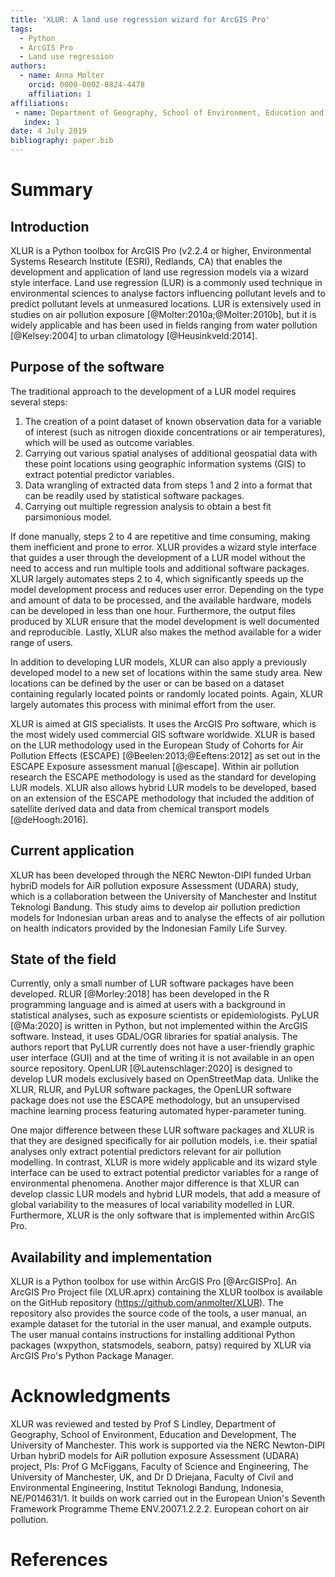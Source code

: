 ```yaml
---
title: 'XLUR: A land use regression wizard for ArcGIS Pro'
tags:
  - Python
  - ArcGIS Pro
  - Land use regression
authors:
  - name: Anna Molter
    orcid: 0000-0002-0824-4478
    affiliation: 1
affiliations:
 - name: Department of Geography, School of Environment, Education and Development, The University of Manchester
   index: 1
date: 4 July 2019
bibliography: paper.bib
---
```


# Summary

## Introduction

XLUR is a Python toolbox for ArcGIS Pro (v2.2.4 or higher, Environmental Systems Research Institute (ESRI), Redlands, CA)
that enables the development and application of land use regression models via a wizard style interface. 
Land use regression (LUR) is a commonly used technique in environmental sciences to analyse factors influencing pollutant levels 
and to predict pollutant levels at unmeasured locations. LUR is extensively used 
in studies on air pollution exposure [@Molter:2010a;@Molter:2010b], but it is widely applicable and has been used in 
fields ranging from water pollution [@Kelsey:2004] to urban climatology [@Heusinkveld:2014]. 

## Purpose of the software

The traditional approach to the development of a LUR model requires several steps: 
1. The creation of a point dataset of known observation data for a variable of interest (such as nitrogen dioxide concentrations or air temperatures), which will be used as outcome variables.
2. Carrying out various spatial analyses of additional geospatial data with these point locations using geographic information systems (GIS) to extract potential predictor variables.
3. Data wrangling of extracted data from steps 1 and 2 into a format that can be readily used by statistical software packages.
4. Carrying out multiple regression analysis to obtain a best fit parsimonious model.

If done manually, steps 2 to 4 are repetitive and time consuming, making them inefficient and prone to error. 
XLUR provides a wizard style interface that guides a user 
through the development of a LUR model without the need to access and run multiple tools and 
additional software packages. XLUR largely automates steps 2 to 4, which significantly speeds
up the model development process and reduces user error. Depending on the type and amount of data to be processed, 
and the available hardware, models can be developed in less than one hour. Furthermore, 
the output files produced by XLUR ensure that the model development is 
well documented and reproducible. Lastly, XLUR also makes the method available for a wider range of users.  

In addition to developing LUR models, XLUR can also apply a previously developed 
model to a new set of locations within the same study area. New locations can be
defined by the user or can be based on a dataset containing regularly located points or randomly located points. 
Again, XLUR largely automates this process with minimal effort from the user. 

XLUR is aimed at GIS specialists. It uses the ArcGIS Pro software, which is the most widely 
used commercial GIS software worldwide. XLUR is based on the LUR methodology used in the 
European Study of Cohorts for Air Pollution Effects (ESCAPE) [@Beelen:2013;@Eeftens:2012] as set out in the ESCAPE Exposure 
assessment manual [@escape]. Within air pollution research the ESCAPE methodology is used as
the standard for developing LUR models. XLUR also allows hybrid LUR models to be developed, based on an extension 
of the ESCAPE methodology that included the addition of satellite derived data and data from chemical transport 
models [@deHoogh:2016]. 

## Current application

XLUR has been developed through the NERC Newton-DIPI funded Urban hybriD models for AiR pollution exposure Assessment (UDARA)
study, which is a collaboration between the University of Manchester and Institut Teknologi
Bandung. This study aims to develop air pollution prediction models for Indonesian urban areas and to analyse 
the effects of air pollution on health indicators provided by the Indonesian Family Life Survey.

## State of the field

Currently, only a small number of LUR software packages have been developed. RLUR [@Morley:2018] has been developed in the 
R programming language and is aimed at users with a background in statistical analyses, such as exposure scientists 
or epidemiologists. PyLUR [@Ma:2020] is written in Python, but not implemented within the ArcGIS software. Instead, 
it uses GDAL/OGR libraries for spatial analysis. The authors report that PyLUR currently does not have a user-friendly 
graphic user interface (GUI) and at the time of writing it is not available in an open source repository. OpenLUR 
[@Lautenschlager:2020] is designed to develop LUR models exclusively based on OpenStreetMap data. Unlike the XLUR, RLUR, 
and PyLUR software packages, the OpenLUR software package does not use the ESCAPE methodology, but an unsupervised machine 
learning process featuring automated hyper-parameter tuning. 

One major difference between these LUR software packages and XLUR is that they are designed specifically for air 
pollution models, i.e. their spatial analyses only extract potential predictors relevant for air pollution modelling. In 
contrast, XLUR is more widely applicable and its wizard style interface can be used to extract potential predictor variables
for a range of environmental phenomena. Another major difference is that XLUR can develop classic LUR models and hybrid LUR
models, that add a measure of global variability to the measures of local variability modelled in LUR. Furthermore, XLUR is
the only software that is implemented within ArcGIS Pro.   

## Availability and implementation

XLUR is a Python toolbox for use within ArcGIS Pro [@ArcGISPro]. An ArcGIS Pro Project file (XLUR.aprx) containing the XLUR toolbox is available on the GitHub repository (https://github.com/anmolter/XLUR). The repository also provides the source code of the tools, a user manual, an example dataset for the tutorial in the user manual, and example outputs. The user manual contains instructions for installing additional Python packages (wxpython, statsmodels, seaborn, patsy) required by XLUR via ArcGIS Pro's Python Package Manager. 

# Acknowledgments

XLUR was reviewed and tested by Prof S Lindley, Department of Geography, School of Environment, 
Education and Development, The University of Manchester. 
This work is supported via the NERC Newton-DIPI Urban hybriD models for AiR pollution exposure 
Assessment (UDARA) project, PIs: Prof G McFiggans, Faculty of Science and Engineering, 
The University of Manchester, UK, and Dr D Driejana, Faculty of Civil and Environmental Engineering,
Institut Teknologi Bandung, Indonesia, NE/P014631/1. It builds on work carried out in the 
European Union's Seventh Framework 
Programme Theme ENV.2007.1.2.2.2. European cohort on air pollution. 

# References
